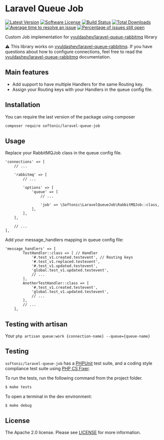 Laravel Queue Job
====================

[![Latest Version](https://img.shields.io/github/release/softonic/laravel-queue-job.svg?style=flat-square)](https://github.com/softonic/laravel-queue-job/releases)
[![Software License](https://img.shields.io/badge/license-Apache%202.0-blue.svg?style=flat-square)](LICENSE.md)
[![Build Status](https://img.shields.io/travis/softonic/laravel-queue-job/master.svg?style=flat-square)](https://travis-ci.org/softonic/glaravel-queue-job)
[![Total Downloads](https://img.shields.io/packagist/dt/softonic/laravel-queue-job.svg?style=flat-square)](https://packagist.org/packages/softonic/laravel-queue-job)
[![Average time to resolve an issue](http://isitmaintained.com/badge/resolution/softonic/laravel-queue-job.svg?style=flat-square)](http://isitmaintained.com/project/softonic/laravel-queue-job "Average time to resolve an issue")
[![Percentage of issues still open](http://isitmaintained.com/badge/open/softonic/laravel-queue-job.svg?style=flat-square)](http://isitmaintained.com/project/softonic/laravel-queue-job "Percentage of issues still open")

Custom Job implementation for [vyuldashev/laravel-queue-rabbitmq](https://github.com/vyuldashev/laravel-queue-rabbitmq) library

:warning: This library works on [vyuldashev/laravel-queue-rabbitmq](https://github.com/vyuldashev/laravel-queue-rabbitmq).
If you have questions about how to configure connections, feel free to read the [vyuldashev/laravel-queue-rabbitmq](https://github.com/vyuldashev/laravel-queue-rabbitmq) documentation.

Main features
-------------

* Add support to have multiple Handlers for the same Routing key.
* Assign your Routing keys with your Handlers in the queue config file.

Installation
-------------

You can require the last version of the package using composer
```bash
composer require softonic/laravel-queue-job
```

Usage
-------------

Replace your RabbitMQJob class in the queue config file.
```
'connections' => [
    // ...

    'rabbitmq' => [
        // ...

        'options' => [
            'queue' => [
                // ...

                'job' => \Softonic\LaravelQueueJob\RabbitMQJob::class,
            ],
        ],
    ],

    // ...    
],
```

Add your message_handlers mapping in queue config file:

```
'message_handlers' => [
        TestHandler::class => [ // Handler
            '#.test_v1.created.testevent', // Routing keys
            '#.test_v1.replaced.testevent',
            '#.test_v1.updated.testevent',
            'global.test_v1.updated.testevent',
            // ...
        ],
        AnotherTestHandler::class => [
            '#.test_v1.created.testevent',
            'global.test_v1.updated.testevent',
            // ...
        ],
        // ...
    ],
```

Testing with artisan
-------

Your 
``
php artisan queue:work {connection-name} --queue={queue-name}
``

Testing
-------

`softonic/laravel-queue-job` has a [PHPUnit](https://phpunit.de) test suite, and a coding style compliance test suite using [PHP CS Fixer](http://cs.sensiolabs.org/).

To run the tests, run the following command from the project folder.

``` bash
$ make tests
```

To open a terminal in the dev environment:
``` bash
$ make debug
```

License
-------

The Apache 2.0 license. Please see [LICENSE](LICENSE) for more information.
